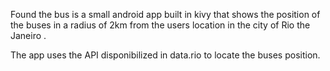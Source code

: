 Found the bus is a small android app built in kivy that shows the position of the buses in a radius of 2km from the users location in the city of Rio the Janeiro .

The app uses the API disponibilized in data.rio to locate the buses position.
